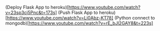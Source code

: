 (Deploy Flask App to heroku)[https://www.youtube.com/watch?v=23sp3cj5Pnc&t=173s]
(Push Flask App to heroku)[https://www.youtube.com/watch?v=Li0Abz-KT78]
(Python connect to mongodb)[https://www.youtube.com/watch?v=rE_bJl2GAY8&t=223s]
